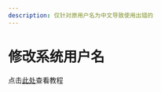```yaml
---
description: 仅针对原用户名为中文导致使用出错的
---
```


# 修改系统用户名

点击[此处](https://search.bilibili.com/all?keyword=windows10%E8%8B%B1%E6%96%87%E7%94%A8%E6%88%B7%E5%90%8D)查看教程
